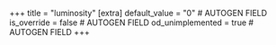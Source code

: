 +++
title = "luminosity"
[extra]
default_value = "0" # AUTOGEN FIELD
is_override = false # AUTOGEN FIELD
od_unimplemented = true # AUTOGEN FIELD
+++